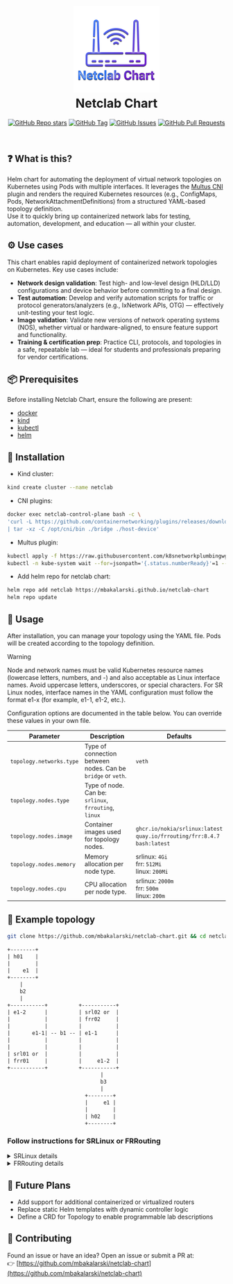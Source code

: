 <h1 align="center">
  <img src="/assets/icon.png" alt="Icon" width="200" height="200">
  <br>
  Netclab Chart
  <br>
</h1>

<div align="center">

[![GitHub Repo stars](https://img.shields.io/github/stars/mbakalarski/netclab-chart?style=for-the-badge&color=CFB002)](https://github.com/mbakalarski/netclab-chart)
[![GitHub Tag](https://img.shields.io/github/v/tag/mbakalarski/netclab-chart?style=for-the-badge&color=007EC6)](https://github.com/mbakalarski/netclab-chart/tags)
[![GitHub Issues](https://img.shields.io/github/issues/mbakalarski/netclab-chart?style=for-the-badge&color=FF6F00)](https://github.com/mbakalarski/netclab-chart/issues)
[![GitHub Pull Requests](https://img.shields.io/github/issues-pr/mbakalarski/netclab-chart?style=for-the-badge&color=44CC11)](https://github.com/mbakalarski/netclab-chart/pulls)

</div>

<br>

## ❓ What is this?
Helm chart for automating the deployment of virtual network topologies on Kubernetes using Pods with multiple interfaces.
It leverages the [Multus CNI](https://github.com/k8snetworkplumbingwg/multus-cni) plugin and renders the required Kubernetes resources (e.g., ConfigMaps, Pods, NetworkAttachmentDefinitions) from a structured YAML-based topology definition.
<br/>
Use it to quickly bring up containerized network labs for testing, automation, development, and education — all within your cluster.


## ⚙️ Use cases
This chart enables rapid deployment of containerized network topologies on Kubernetes. Key use cases include:
- **Network design validation**: Test high- and low-level design (HLD/LLD) configurations and device behavior before committing to a final design.
- **Test automation**: Develop and verify automation scripts for traffic or protocol generators/analyzers (e.g., IxNetwork APIs, OTG) — effectively unit-testing your test logic.
- **Image validation**: Validate new versions of network operating systems (NOS), whether virtual or hardware-aligned, to ensure feature support and functionality.
- **Training & certification prep**: Practice CLI, protocols, and topologies in a safe, repeatable lab — ideal for students and professionals preparing for vendor certifications.


## 📦 Prerequisites
Before installing Netclab Chart, ensure the following are present:

- [docker](https://docs.docker.com/engine/install/)
- [kind](https://kind.sigs.k8s.io/docs/user/quick-start/#installation)
- [kubectl](https://kubernetes.io/docs/tasks/tools/install-kubectl-linux/)
- [helm](https://helm.sh/docs/intro/install/)


## 🚀 Installation

- Kind cluster:
```bash
kind create cluster --name netclab
```

- CNI plugins:
```bash
docker exec netclab-control-plane bash -c \
'curl -L https://github.com/containernetworking/plugins/releases/download/v1.8.0/cni-plugins-linux-amd64-v1.8.0.tgz \
| tar -xz -C /opt/cni/bin ./bridge ./host-device'
```

- Multus plugin:
```bash
kubectl apply -f https://raw.githubusercontent.com/k8snetworkplumbingwg/multus-cni/master/deployments/multus-daemonset.yml
kubectl -n kube-system wait --for=jsonpath='{.status.numberReady}'=1 --timeout=5m daemonset.apps/kube-multus-ds
```

- Add helm repo for netclab chart:
```bash
helm repo add netclab https://mbakalarski.github.io/netclab-chart
helm repo update
```


## 🧩 Usage

After installation, you can manage your topology using the YAML file.
Pods will be created according to the topology definition.

> [!WARNING]
> Node and network names must be valid Kubernetes resource names (lowercase letters, numbers, and -) and also acceptable as Linux interface names.
> Avoid uppercase letters, underscores, or special characters.
> For SR Linux nodes, interface names in the YAML configuration must follow the format e1-x (for example, e1-1, e1-2, etc.).

Configuration options are documented in the table below.
You can override these values in your own file.

| Parameter                | Description                                                  | Defaults                           |
| ------------------------ | -------------------------------------------------------------| -----------------------------------|
| `topology.networks.type` | Type of connection between nodes. Can be `bridge` or `veth`. | `veth`                             |
| `topology.nodes.type`    | Type of node. Can be: `srlinux`, `frrouting`, `linux`        |                                    |
| `topology.nodes.image`   | Container images used for topology nodes.                    | `ghcr.io/nokia/srlinux:latest`<br>`quay.io/frrouting/frr:8.4.7`<br>`bash:latest` |
| `topology.nodes.memory`  | Memory allocation per node type.                             | srlinux: `4Gi`<br>frr: `512Mi`<br>linux: `200Mi` |
| `topology.nodes.cpu`     | CPU allocation per node type.                                | srlinux: `2000m`<br>frr: `500m`<br>linux: `200m` |


## 🧱 Example topology
```bash
git clone https://github.com/mbakalarski/netclab-chart.git && cd netclab-chart
```

```
+--------+
| h01    |
|        |
|    e1  |
+--------+
    |
    b2
    |
+-----------+          +-----------+
| e1-2      |          | srl02 or  |
|           |          | frr02     |
|           |          |           |
|       e1-1| -- b1 -- | e1-1      |
|           |          |           |
|           |          |           |
| srl01 or  |          |           |
| frr01     |          |     e1-2  |
+-----------+          +-----------+
                              |
                              b3
                              |
                         +--------+
                         |     e1 |
                         |        |
                         | h02    |
                         +--------+
```

### Follow instructions for **SRLinux** or **FRRouting**

<details>
<summary>SRLinux details</summary>

- Start nodes:
  ```bash
  helm install netclab netclab/netclab --values examples/topology-srlinux.yaml
  ```
  
  ```bash
  kubectl get pod
  ```

  ```bash
  NAME                 READY   STATUS    RESTARTS   AGE
  h01                  1/1     Running   0          12s
  h02                  1/1     Running   0          12s
  srl01                1/1     Running   0          12s
  srl02                1/1     Running   0          12s
  veth-setup-5x4lr     1/1     Running   0          20s
  ```

- Configure nodes (repeat if they're not ready yet):
  ```bash
  kubectl exec h01 -- ip address replace 172.20.0.2/24 dev e1
  kubectl exec h01 -- ip route replace 172.30.0.0/24 via 172.20.0.1

  kubectl exec h02 -- ip address replace 172.30.0.2/24 dev e1
  kubectl exec h02 -- ip route replace 172.20.0.0/24 via 172.30.0.1

  kubectl cp ./examples/srl01.cfg srl01:/srl01.cfg
  kubectl exec srl01 -- bash -c 'sr_cli --candidate-mode --commit-at-end < /srl01.cfg'

  kubectl cp ./examples/srl02.cfg srl02:/srl02.cfg
  kubectl exec srl02 -- bash -c 'sr_cli --candidate-mode --commit-at-end < /srl02.cfg'
  ```

  ```bash
  All changes have been committed. Leaving candidate mode.
  All changes have been committed. Leaving candidate mode.
  ```

- Test (convergence may take time):
  ```bash
  kubectl exec h01 -- ping 172.30.0.2 -I 172.20.0.2
  ```

- LLDP neighbor information:
  ```bash
  kubectl exec srl01 -- sr_cli show system lldp neighbor
  ```

  ```bash
  +--------------+-------------------+----------------------+---------------------+------------------------+----------------------+---------------+
  |     Name     |     Neighbor      | Neighbor System Name | Neighbor Chassis ID | Neighbor First Message | Neighbor Last Update | Neighbor Port |
  +==============+===================+======================+=====================+========================+======================+===============+
  | ethernet-1/1 | 00:01:03:FF:00:00 | srl02                | 00:01:03:FF:00:00   | 47 seconds ago         | 24 seconds ago       | ethernet-1/1  |
  +--------------+-------------------+----------------------+---------------------+------------------------+----------------------+---------------+
  ```

- Remove topology
  ```bash
  helm uninstall netclab
  ```
</details>


<details>
<summary>FRRouting details</summary>

- Start nodes:
  ```bash
  helm install netclab netclab/netclab --values examples/topology-frrouting.yaml
  ```

  ```bash
  kubectl get pod
  ```

  ```bash
  NAME               READY   STATUS    RESTARTS   AGE
  frr01              1/1     Running   0          6s
  frr02              1/1     Running   0          6s
  h01                1/1     Running   0          6s
  h02                1/1     Running   0          6s
  veth-setup-znv8d   1/1     Running   0          14s
  ```

- Configure nodes (repeat if they're not ready yet):
  ```bash
  kubectl exec h01 -- ip address replace 172.20.0.2/24 dev e1
  kubectl exec h01 -- ip route replace 172.30.0.0/24 via 172.20.0.1
  
  kubectl exec h02 -- ip address replace 172.30.0.2/24 dev e1
  kubectl exec h02 -- ip route replace 172.20.0.0/24 via 172.30.0.1
  
  kubectl exec frr01 -- ip address add 10.0.0.1/32 dev lo
  kubectl exec frr01 -- ip address replace 10.0.1.1/24 dev e1-1
  kubectl exec frr01 -- ip address replace 172.20.0.1/24 dev e1-2
  kubectl exec frr01 -- touch /etc/frr/vtysh.conf
  kubectl exec frr01 -- sed -i -e 's/bgpd=no/bgpd=yes/g' /etc/frr/daemons
  kubectl exec frr01 -- /usr/lib/frr/frrinit.sh start
  kubectl cp ./examples/frr01.cfg frr01:/frr01.cfg
  kubectl exec frr01 -- vtysh -f /frr01.cfg
  
  kubectl exec frr02 -- ip address add 10.0.0.2/32 dev lo
  kubectl exec frr02 -- ip address replace 10.0.1.2/24 dev e1-1
  kubectl exec frr02 -- ip address replace 172.30.0.1/24 dev e1-2
  kubectl exec frr02 -- touch /etc/frr/vtysh.conf
  kubectl exec frr02 -- sed -i -e 's/bgpd=no/bgpd=yes/g' /etc/frr/daemons
  kubectl exec frr02 -- /usr/lib/frr/frrinit.sh start
  kubectl cp ./examples/frr02.cfg frr02:/frr02.cfg
  kubectl exec frr02 -- vtysh -f /frr02.cfg
  ```

  ```bash
  Starting watchfrr with command: '  /usr/lib/frr/watchfrr  -d  -F traditional   zebra bgpd staticd'
  Started watchfrr
  Starting watchfrr with command: '  /usr/lib/frr/watchfrr  -d  -F traditional   zebra bgpd staticd'
  Started watchfrr
  ```

- Test (convergence may take time):
  ```bash
  kubectl exec h01 -- ping 172.30.0.2 -I 172.20.0.2
  ```

- Remove topology
  ```bash
  helm uninstall netclab
  ```
</details>

## 🧭 Future Plans

- Add support for additional containerized or virtualized routers
- Replace static Helm templates with dynamic controller logic
- Define a CRD for Topology to enable programmable lab descriptions


## 🤝 Contributing

Found an issue or have an idea?
Open an issue or submit a PR at: <br>
👉 [https://github.com/mbakalarski/netclab-chart](https://github.com/mbakalarski/netclab-chart)
